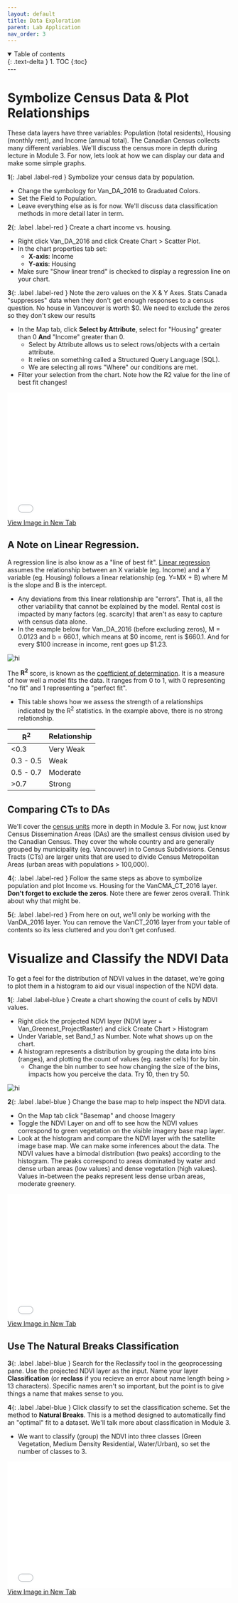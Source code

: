 ```yaml
---
layout: default
title: Data Exploration
parent: Lab Application
nav_order: 3
---
```



<details open markdown="block">
  <summary>
    Table of contents
  </summary>
  {: .text-delta }
1. TOC
{:toc}
</details>
---

# Symbolize Census Data & Plot Relationships
These data layers have three variables: Population (total residents), Housing (monthly rent), and Income (annual total).  The Canadian Census collects many different variables.  We'll discuss the census more in depth during lecture in Module 3.  For now, lets look at how we can display our data and make some simple graphs.

**1**{: .label .label-red } Symbolize your census data by population.
* Change the symbology for Van_DA_2016 to Graduated Colors.
* Set the Field to Population.
* Leave everything else as is for now.  We'll discuss data classification methods in more detail later in term.

**2**{: .label .label-red } Create a chart income vs. housing.
* Right click Van_DA_2016 and click Create Chart > Scatter Plot.
* In the chart properties tab set:
  * **X-axis**: Income
  * **Y-axis**: Housing
* Make sure "Show linear trend" is checked to display a regression line on your chart.


**3**{: .label .label-red } Note the zero values on the X & Y Axes.  Stats Canada "suppresses" data when they don't get enough responses to a census question.  No house in Vancouver is worth $0.  We need to exclude the zeros so they don't skew our results
* In the Map tab, click **Select by Attribute**, select for "Housing" greater than 0 **And** "Income" greater than 0.
  * Select by Attribute allows us to select rows/objects with a certain attribute.
  * It relies on something called a Structured Query Language (SQL).
  * We are selecting all rows "Where" our conditions are met.
* Filter your selection from the chart.  Note how the R2 value for the line of best fit changes!


<div style="overflow: hidden;
  padding-top: 56.25%;
  position: relative">
  <iframe src="content/videos/Symbolize.mp4" title="Processes" scrolling="no" frameborder="0"
    style="border: 0;
   height: 100%;
   left: 0;
   position: absolute;
   top: 0;
   width: 100%;">
   <p>Your browser does not support iframes.</p>
 </iframe>
</div>
<a href="content/videos/Symbolize.mp4" target="_blank">View Image in New Tab</a>

## A Note on Linear Regression.
A regression line is also know as a "line of best fit".  [Linear regression](https://en.wikipedia.org/wiki/Linear_regression#Introduction) assumes the relationship between an X variable (eg. Income) and a Y variable (eg. Housing) follows a linear relationship (eg. Y=MX + B) where M is the slope and B is the intercept. 
* Any deviations from this linear relationship are "errors".  That is, all the other variability that cannot be explained by the model.  Rental cost is impacted by many factors (eg. scarcity) that aren't as easy to capture with census data alone.
* In the example below for Van_DA_2016 (before excluding zeros), M = 0.0123 and b = 660.1, which means at $0 income, rent is $660.1.  And for every $100 increase in income, rent goes up $1.23.

<img src="content/images/Statistics.png" alt="hi" class="inline"/>


The <b>R<sup>2</sup></b> score, is known as the [coefficient of determination](https://en.wikipedia.org/wiki/Coefficient_of_determination).  It is a measure of how well a model fits the data.  It ranges from 0 to 1, with 0 representing "no fit" and 1 representing a "perfect fit".

* This table shows how we assess the strength of a relationships indicated by the R<sup>2</sup> statistics.  In the example above, there is no strong relationship.

|R<sup>2</sup>| Relationship|
|-------------|-------------|
|<0.3         | Very Weak   |
|0.3 - 0.5    | Weak        |
|0.5 - 0.7    | Moderate    |
|>0.7         | Strong      |

## Comparing CTs to DAs

We'll cover the [census units](https://en.wikipedia.org/wiki/Census_geographic_units_of_Canada) more in depth in Module 3.  For now, just know Census Dissemination Areas (DAs) are the smallest census division used by the Canadian Census.  They cover the whole country and are generally grouped by municipality (eg. Vancouver) in to Census Subdivisions.  Census Tracts (CTs) are larger units that are used to divide Census Metropolitan Areas (urban areas with populations > 100,000).


**4**{: .label .label-red } Follow the same steps as above to symbolize population and plot Income vs. Housing for the VanCMA_CT_2016 layer.  **Don't forget to exclude the zeros**.  Note there are fewer zeros overall.  Think about why that might be.

**5**{: .label .label-red } From here on out, we'll only be working with the VanDA_2016 layer.  You can remove the VanCT_2016 layer from your table of contents so its less cluttered and you don't get confused.

<!-- ### **WA2**
What are the differences you notice between the CTs and DAs in terms of size and population?

### **QA1**
For every $100 increase in income at the CT level, how much does rental price increase?

### **QA2**
What is the r2 score for this model?

### **QA3**
Which Census Unit displays a more direct relationship between income and housing?
- DA
- CT
- About the same -->

# Visualize and Classify the NDVI Data
To get a feel for the distribution of NDVI values in the dataset, we're going to plot them in a histogram to aid our visual inspection of the NDVI data.

**1**{: .label .label-blue } Create a chart showing the count of cells by NDVI values.
* Right click the projected NDVI layer (NDVI layer = Van_Greenest_ProjectRaster) and click Create Chart > Histogram
* Under Variable, set Band_1 as Number.  Note what shows up on the chart.
* A histogram represents a distribution by grouping the data into bins (ranges), and plotting the count of values (eg. raster cells) for by bin.
  * Change the bin number to see how changing the size of the bins, impacts how you perceive the data.  Try 10, then try 50.

<img src="content/images/Bins.png" alt="hi" class="inline"/>


**2**{: .label .label-blue } Change the base map to help inspect the NDVI data.
* On the Map tab click "Basemap" and choose Imagery
* Toggle the NDVI Layer on and off to see how the NDVI values correspond to green vegetation on the visible imagery base map layer.
* Look at the histogram and compare the NDVI layer with the satellite image base map.  We can make some inferences about the data.  The NDVI values have a bimodal distribution (two peaks) according to the histogram.  The peaks correspond to areas dominated by water and dense urban areas (low values) and dense vegetation (high values).  Values in-between the peaks represent less dense urban areas, moderate greenery. 


<div style="overflow: hidden;
  padding-top: 56.25%;
  position: relative">
  <iframe src="content/videos/Histogram.mp4" title="Processes" scrolling="no" frameborder="0"
    style="border: 0;
   height: 100%;
   left: 0;
   position: absolute;
   top: 0;
   width: 100%;">
   <p>Your browser does not support iframes.</p>
 </iframe>
</div>
<a href="content/videos/Histogram.mp4" target="_blank">View Image in New Tab</a>


## Use The Natural Breaks Classification


**3**{: .label .label-blue } Search for the Reclassify tool in the geoprocessing pane.  Use the projected NDVI layer as the input.  Name your layer **Classification** (or **reclass** if you recieve an error about name length being > 13 characters).  Specific names aren't so important, but the point is to give things a name that makes sense to you.
  

**4**{: .label .label-blue } Click classify to set the classification scheme.  Set the method to **Natural Breaks**.  This is a method designed to automatically find an "optimal" fit to a dataset.  We'll talk more about classification in Module 3.
* We want to classify (group) the NDVI into three classes (Green Vegetation, Medium Density Residential, Water/Urban), so set the number of classes to 3.


<div style="overflow: hidden;
  padding-top: 56.25%;
  position: relative">
  <iframe src="content/videos/Classify.mp4" title="Processes" scrolling="no" frameborder="0"
    style="border: 0;
   height: 100%;
   left: 0;
   position: absolute;
   top: 0;
   width: 100%;">
   <p>Your browser does not support iframes.</p>
 </iframe>
</div>
<a href="content/videos/Classify.mp4" target="_blank">View Image in New Tab</a>

<!-- 
### **Q4**
Which value denotes the lower bound of the "Green Vegetation Class?"
 -->
